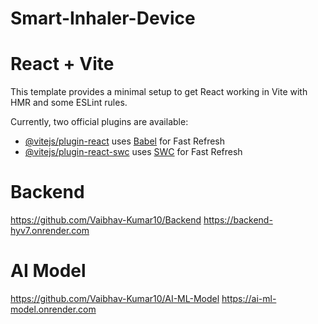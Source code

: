 # Smart-Inhaler-Device
# React + Vite

This template provides a minimal setup to get React working in Vite with HMR and some ESLint rules.

Currently, two official plugins are available:

- [@vitejs/plugin-react](https://github.com/vitejs/vite-plugin-react/blob/main/packages/plugin-react/README.md) uses [Babel](https://babeljs.io/) for Fast Refresh
- [@vitejs/plugin-react-swc](https://github.com/vitejs/vite-plugin-react-swc) uses [SWC](https://swc.rs/) for Fast Refresh


# Backend
https://github.com/Vaibhav-Kumar10/Backend
https://backend-hyv7.onrender.com


# AI Model
https://github.com/Vaibhav-Kumar10/AI-ML-Model
https://ai-ml-model.onrender.com
